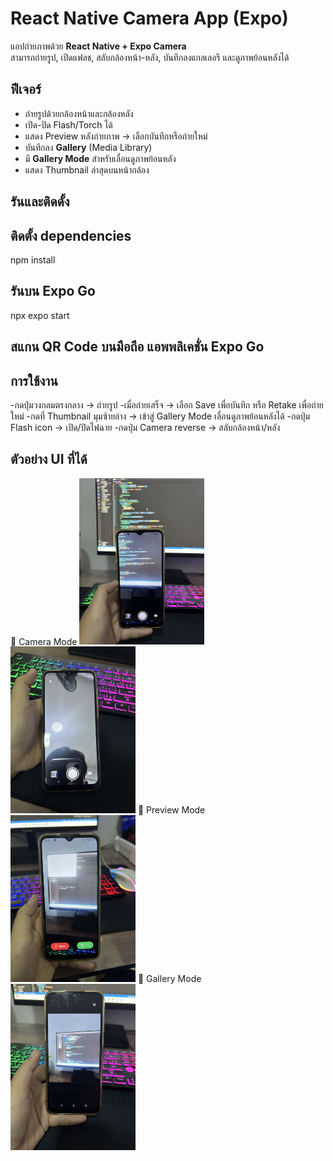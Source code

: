 # React Native Camera App (Expo)

แอปถ่ายภาพด้วย **React Native + Expo Camera**  
สามารถถ่ายรูป, เปิดแฟลช, สลับกล้องหน้า-หลัง, บันทึกลงแกลเลอรี และดูภาพย้อนหลังได้


## ฟีเจอร์

- ถ่ายรูปด้วยกล้องหน้าและกล้องหลัง  
- เปิด-ปิด Flash/Torch ได้  
- แสดง Preview หลังถ่ายภาพ → เลือกบันทึกหรือถ่ายใหม่  
- บันทึกลง **Gallery** (Media Library)  
- มี **Gallery Mode** สำหรับเลื่อนดูภาพย้อนหลัง  
- แสดง Thumbnail ล่าสุดบนหน้ากล้อง  

## รันและติดดั้ง

## ติดตั้ง dependencies
 npm install

 ## รันบน Expo Go
 npx expo start

 ## สแกน QR Code บนมือถือ แอพพลิเคชั่น Expo Go

 ## การใช้งาน
  -กดปุ่มวงกลมตรงกลาง → ถ่ายรูป
  -เมื่อถ่ายเสร็จ → เลือก Save เพื่อบันทึก หรือ Retake เพื่อถ่ายใหม่
  -กดที่ Thumbnail มุมซ้ายล่าง → เข้าสู่ Gallery Mode เลื่อนดูภาพย้อนหลังได้
  -กดปุ่ม Flash icon → เปิด/ปิดไฟฉาย
  -กดปุ่ม Camera reverse → สลับกล้องหน้า/หลัง

  ## ตัวอย่าง UI ที่ได้
🔹 Camera Mode
<img src="assets/screenshots/camera1.jpg" width="200" />
<img src="assets/screenshots/camera2.jpg" width="200" />
🔹 Preview Mode
<img src="assets/screenshots/preview.jpg" width="200" />
🔹 Gallery Mode
<img src="assets/screenshots/gallery.jpg" width="200" />
